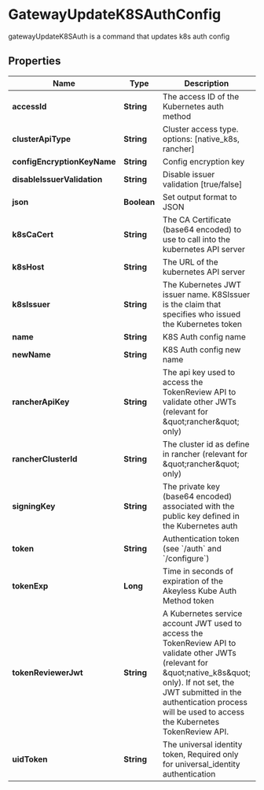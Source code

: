 

# GatewayUpdateK8SAuthConfig

gatewayUpdateK8SAuth is a command that updates k8s auth config

## Properties

Name | Type | Description | Notes
------------ | ------------- | ------------- | -------------
**accessId** | **String** | The access ID of the Kubernetes auth method | 
**clusterApiType** | **String** | Cluster access type. options: [native_k8s, rancher] |  [optional]
**configEncryptionKeyName** | **String** | Config encryption key |  [optional]
**disableIssuerValidation** | **String** | Disable issuer validation [true/false] |  [optional]
**json** | **Boolean** | Set output format to JSON |  [optional]
**k8sCaCert** | **String** | The CA Certificate (base64 encoded) to use to call into the kubernetes API server |  [optional]
**k8sHost** | **String** | The URL of the kubernetes API server | 
**k8sIssuer** | **String** | The Kubernetes JWT issuer name. K8SIssuer is the claim that specifies who issued the Kubernetes token |  [optional]
**name** | **String** | K8S Auth config name | 
**newName** | **String** | K8S Auth config new name | 
**rancherApiKey** | **String** | The api key used to access the TokenReview API to validate other JWTs (relevant for \&quot;rancher\&quot; only) |  [optional]
**rancherClusterId** | **String** | The cluster id as define in rancher (relevant for \&quot;rancher\&quot; only) |  [optional]
**signingKey** | **String** | The private key (base64 encoded) associated with the public key defined in the Kubernetes auth | 
**token** | **String** | Authentication token (see &#x60;/auth&#x60; and &#x60;/configure&#x60;) |  [optional]
**tokenExp** | **Long** | Time in seconds of expiration of the Akeyless Kube Auth Method token |  [optional]
**tokenReviewerJwt** | **String** | A Kubernetes service account JWT used to access the TokenReview API to validate other JWTs (relevant for \&quot;native_k8s\&quot; only). If not set, the JWT submitted in the authentication process will be used to access the Kubernetes TokenReview API. |  [optional]
**uidToken** | **String** | The universal identity token, Required only for universal_identity authentication |  [optional]



